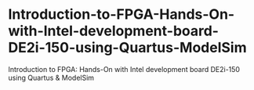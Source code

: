 # Introduction-to-FPGA-Hands-On-with-Intel-development-board-DE2i-150-using-Quartus-ModelSim
Introduction to FPGA: Hands-On with Intel development board DE2i-150 using Quartus &amp; ModelSim
